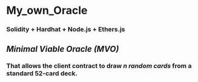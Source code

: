 # My_own_Oracle

### Solidity + Hardhat + Node.js + Ethers.js

## *Minimal Viable Oracle (MVO)*

###  That allows the client contract to draw *n random cards* from a standard 52-card deck.
